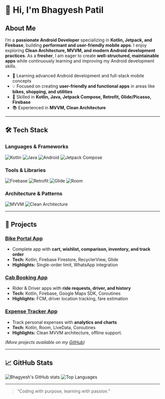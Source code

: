 # 👋 Hi, I'm Bhagyesh Patil

## About Me
I’m a **passionate Android Developer** specializing in **Kotlin, Jetpack, and Firebase**, building **performant and user-friendly mobile apps**. I enjoy exploring **Clean Architecture, MVVM, and modern Android development practices**. As a **fresher**, I am eager to create **well-structured, maintainable apps** while continuously learning and improving my Android development skills.

- 🌱 Learning advanced Android development and full-stack mobile concepts
- 💡 Focused on creating **user-friendly and functional apps** in areas like **bikes, shopping, and utilities**
- 🔧 Skilled in **Kotlin, Java, Jetpack Compose, Retrofit, Glide/Picasso, Firebase**
- 📚 Experienced in **MVVM, Clean Architecture**

---

## 🛠 Tech Stack

### Languages & Frameworks
![Kotlin](https://img.shields.io/badge/Kotlin-7F52FF?style=for-the-badge&logo=kotlin&logoColor=white)
![Java](https://img.shields.io/badge/Java-ED8B00?style=for-the-badge&logo=java&logoColor=white)
![Android](https://img.shields.io/badge/Android-3DDC84?style=for-the-badge&logo=android&logoColor=white)
![Jetpack Compose](https://img.shields.io/badge/Jetpack%20Compose-4285F4?style=for-the-badge&logo=android&logoColor=white)

### Tools & Libraries
![Firebase](https://img.shields.io/badge/Firebase-FFCA28?style=for-the-badge&logo=firebase&logoColor=white)
![Retrofit](https://img.shields.io/badge/Retrofit-84CFFA?style=for-the-badge)
![Glide](https://img.shields.io/badge/Glide-000000?style=for-the-badge)
![Room](https://img.shields.io/badge/Room-FF6F00?style=for-the-badge)

### Architecture & Patterns
![MVVM](https://img.shields.io/badge/MVVM-009688?style=for-the-badge)
![Clean Architecture](https://img.shields.io/badge/Clean%20Architecture-673AB7?style=for-the-badge)

---

## 📂 Projects

### [Bike Portal App](#)
- Complete app with **cart, wishlist, comparison, inventory, and track order**
- **Tech:** Kotlin, Firebase Firestore, RecyclerView, Glide
- **Highlights:** Single-order limit, WhatsApp integration

### [Cab Booking App](#)
- Rider & Driver apps with **ride requests, driver, and history**
- **Tech:** Kotlin, Firebase, Google Maps SDK, Coroutines
- **Highlights:** FCM, driver location tracking, fare estimation

### [Expense Tracker App](#)
- Track personal expenses with **analytics and charts**  
- **Tech:** Kotlin, Room, LiveData, Coroutines  
- **Highlights:** Clean MVVM architecture, offline support.

*(More projects available on my [GitHub](https://github.com/bhagyesh-patil-dev))*

---

## 📈 GitHub Stats
![Bhagyesh's GitHub stats](https://github-readme-stats.vercel.app/api?username=bhagyesh-patil-dev&show_icons=true&theme=dark&count_private=true)
![Top Languages](https://github-readme-stats.vercel.app/api/top-langs/?username=bhagyesh-patil-dev&&layout=compact&theme=dark)


<!-- 
---
## 📫 Contact Me
- **Email:** me@gmail.com
- **LinkedIn:** [linkedin.com/in/me](https://www.linkedin.com/in/me)
- **Portfolio:** [me.com](https://me.com) 
-->

---

> “Coding with purpose, learning with passion.”
